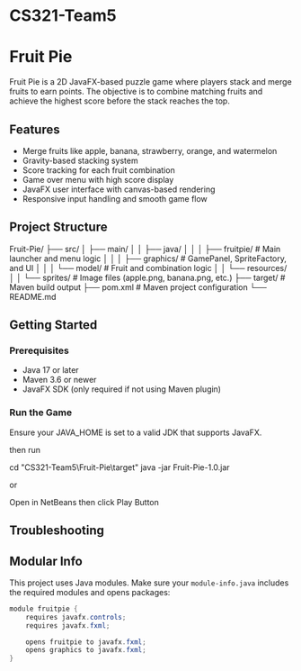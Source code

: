 # CS321-Team5
# Fruit Pie

Fruit Pie is a 2D JavaFX-based puzzle game where players stack and merge fruits to earn points. The objective is to combine matching fruits and achieve the highest score before the stack reaches the top.

## Features

- Merge fruits like apple, banana, strawberry, orange, and watermelon
- Gravity-based stacking system
- Score tracking for each fruit combination
- Game over menu with high score display
- JavaFX user interface with canvas-based rendering
- Responsive input handling and smooth game flow

## Project Structure

Fruit-Pie/
├── src/
│   ├── main/
│   │   ├── java/
│   │   │   ├── fruitpie/           # Main launcher and menu logic
│   │   │   ├── graphics/           # GamePanel, SpriteFactory, and UI
│   │   │   └── model/              # Fruit and combination logic
│   │   └── resources/
│   │       └── sprites/            # Image files (apple.png, banana.png, etc.)
├── target/                         # Maven build output
├── pom.xml                         # Maven project configuration
└── README.md

## Getting Started

### Prerequisites

- Java 17 or later
- Maven 3.6 or newer
- JavaFX SDK (only required if not using Maven plugin)

### Run the Game
Ensure your JAVA_HOME is set to a valid JDK that supports JavaFX.

then run 

cd "CS321-Team5\Fruit-Pie\target"
java -jar Fruit-Pie-1.0.jar

or 

Open in NetBeans then click Play Button


## Troubleshooting



## Modular Info

This project uses Java modules. Make sure your `module-info.java` includes the required modules and opens packages:

```java
module fruitpie {
    requires javafx.controls;
    requires javafx.fxml;

    opens fruitpie to javafx.fxml;
    opens graphics to javafx.fxml;
}